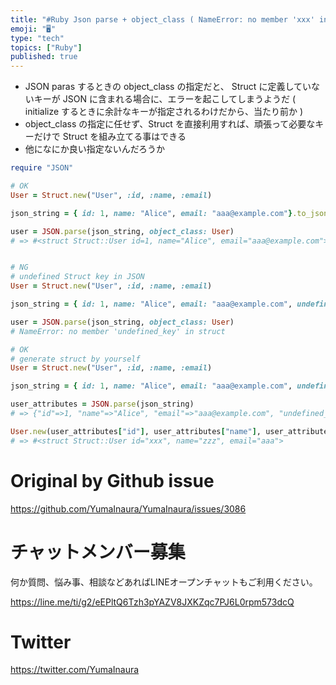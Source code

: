 ```yaml
---
title: "#Ruby Json parse + object_class ( NameError: no member 'xxx' in  ) ( e"
emoji: "🖥"
type: "tech"
topics: ["Ruby"]
published: true
---
```


- JSON paras するときの object_class の指定だと、 Struct に定義していないキーが JSON に含まれる場合に、エラーを起こしてしまうようだ ( initialize するときに余計なキーが指定されるわけだから、当たり前か )
- object_class の指定に任せず、Struct を直接利用すれば、頑張って必要なキーだけで Struct を組み立てる事はできる
- 他になにか良い指定ないんだろうか

```rb
require "JSON"

# OK
User = Struct.new("User", :id, :name, :email)

json_string = { id: 1, name: "Alice", email: "aaa@example.com"}.to_json

user = JSON.parse(json_string, object_class: User)
# => #<struct Struct::User id=1, name="Alice", email="aaa@example.com">


# NG
# undefined Struct key in JSON
User = Struct.new("User", :id, :name, :email)

json_string = { id: 1, name: "Alice", email: "aaa@example.com", undefined_key: "xxx"}.to_json

user = JSON.parse(json_string, object_class: User)
# NameError: no member 'undefined_key' in struct

# OK
# generate struct by yourself
User = Struct.new("User", :id, :name, :email)

json_string = { id: 1, name: "Alice", email: "aaa@example.com", undefined_key: "xxx"}.to_json

user_attributes = JSON.parse(json_string)
# => {"id"=>1, "name"=>"Alice", "email"=>"aaa@example.com", "undefined_key"=>"xxx"}

User.new(user_attributes["id"], user_attributes["name"], user_attributes["email"])
# => #<struct Struct::User id="xxx", name="zzz", email="aaa">

```

# Original by Github issue

https://github.com/YumaInaura/YumaInaura/issues/3086











<!-- Update From Qiita API -->

# チャットメンバー募集


何か質問、悩み事、相談などあればLINEオープンチャットもご利用ください。

https://line.me/ti/g2/eEPltQ6Tzh3pYAZV8JXKZqc7PJ6L0rpm573dcQ





# Twitter


https://twitter.com/YumaInaura


<!-- Update From Qiita API -->


